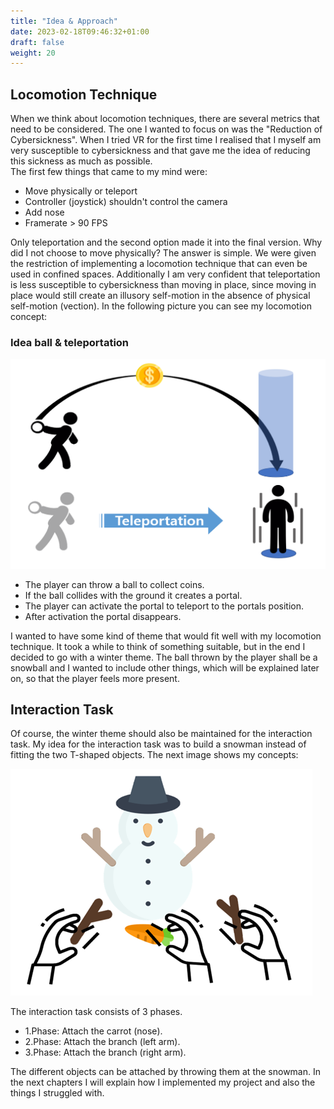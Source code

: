 ```yaml
---
title: "Idea & Approach"
date: 2023-02-18T09:46:32+01:00
draft: false
weight: 20
---
```


## Locomotion Technique
When we think about locomotion techniques, there are several metrics that need to be considered.
The one I wanted to focus on was the "Reduction of Cybersickness". 
When I tried VR for the first time I realised that I myself am very susceptible to cybersickness and that gave me the idea of reducing this sickness as much as possible. <br>
The first few things that came to my mind were:

* Move physically or teleport
* Controller (joystick) shouldn't control the camera
* Add nose
* Framerate > 90 FPS

Only teleportation and the second option made it into the final version.
Why did I not choose to move physically? The answer is simple. 
We were given the restriction of implementing a locomotion technique that can even be used in confined spaces.
Additionally I am very confident that teleportation is less susceptible to cybersickness than moving in place, since moving in place would still create an illusory self-motion in the absence of physical self-motion (vection).
In the following picture you can see my locomotion concept:

### Idea ball & teleportation

![idea tp](https://raw.githubusercontent.com/Lithanel/Lithanel_page/master/images/idea/idea_tp.png)<br>

* The player can throw a ball to collect coins.
* If the ball collides with the ground it creates a portal.
* The player can activate the portal to teleport to the portals position.
* After activation the portal disappears.

I wanted to have some kind of theme that would fit well with my locomotion technique. 
It took a while to think of something suitable, but in the end I decided to go with a winter theme.
The ball thrown by the player shall be a snowball and I wanted to include other things, which will be explained later on, so that the player feels more present. <br>

## Interaction Task
Of course, the winter theme should also be maintained for the interaction task. 
My idea for the interaction task was to build a snowman instead of fitting the two T-shaped objects.
The next image shows my concepts:<br>

![interaction concept](https://raw.githubusercontent.com/Lithanel/Lithanel_page/master/images/idea/interaction_concept.png)<br>

The interaction task consists of 3 phases.
* 1.Phase: Attach the carrot (nose).
* 2.Phase: Attach the branch (left arm).
* 3.Phase: Attach the branch (right arm).

The different objects can be attached by throwing them at the snowman.
In the next chapters I will explain how I implemented my project and also the things I struggled with.
